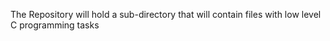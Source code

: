 The Repository will hold a sub-directory that will contain files with low level C programming tasks

